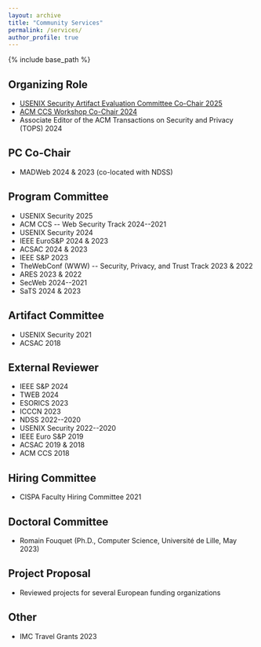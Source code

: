 ```yaml
---
layout: archive
title: "Community Services"
permalink: /services/
author_profile: true
---
```


{% include base_path %}


## Organizing Role

* [USENIX Security Artifact Evaluation Committee Co-Chair 2025](https://www.usenix.org/conference/usenixsecurity25\#organizers)
* [ACM CCS Workshop Co-Chair 2024](https://www.sigsac.org/ccs/CCS2024/organization/organizing-committee.html)
* Associate Editor of the ACM Transactions on Security and Privacy (TOPS) 2024

## PC Co-Chair

* MADWeb 2024 & 2023 (co-located with NDSS)

## Program Committee

* USENIX Security 2025
* ACM CCS -- Web Security Track 2024--2021
* USENIX Security 2024
* IEEE EuroS&P 2024 & 2023
* ACSAC 2024 & 2023
* IEEE S&P 2023
* TheWebConf (WWW) -- Security, Privacy, and Trust Track 2023 & 2022
* ARES 2023 & 2022
* SecWeb 2024--2021
* SaTS 2024 & 2023

## Artifact Committee

* USENIX Security 2021
* ACSAC 2018

## External Reviewer

* IEEE S&P 2024
* TWEB 2024
* ESORICS 2023
* ICCCN 2023
* NDSS 2022--2020
* USENIX Security 2022--2020
* IEEE Euro S&P 2019
* ACSAC 2019 & 2018
* ACM CCS 2018

## Hiring Committee

* CISPA Faculty Hiring Committee 2021

## Doctoral Committee

* Romain Fouquet (Ph.D., Computer Science, Université de Lille, May 2023)

## Project Proposal

* Reviewed projects for several European funding organizations

## Other

* IMC Travel Grants 2023
